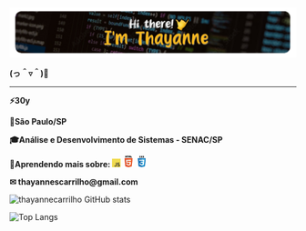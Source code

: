 <img src="thay_git2.png">
<div align "center">
<b>
  
(っ＾▿＾)💨 
  
---
<p>⚡30y</p>
<p>📍São Paulo/SP</p>
<p>🎓Análise e Desenvolvimento de Sistemas - SENAC/SP</p>
<p>🌱Aprendendo mais sobre: <code><img height="15" src="https://raw.githubusercontent.com/github/explore/80688e429a7d4ef2fca1e82350fe8e3517d3494d/topics/javascript/javascript.png" alt="Javascript"/></code>
</code>
<code><img height="20" src="https://raw.githubusercontent.com/github/explore/80688e429a7d4ef2fca1e82350fe8e3517d3494d/topics/html/html.png" alt="HTML5"/></code>
<code><img height="20" src="https://raw.githubusercontent.com/github/explore/80688e429a7d4ef2fca1e82350fe8e3517d3494d/topics/css/css.png" alt="CSS"/></code></p>
<p></p>✉ thayannescarrilho@gmail.com</p> </b> 
</div>

![thayannecarrilho GitHub stats](https://github-readme-stats.vercel.app/api?username=thayannecarrilho&show_icons=true&theme=radical)

![Top Langs](https://github-readme-stats.vercel.app/api/top-langs/?username=thayannecarrilho&hide_progress=true)
